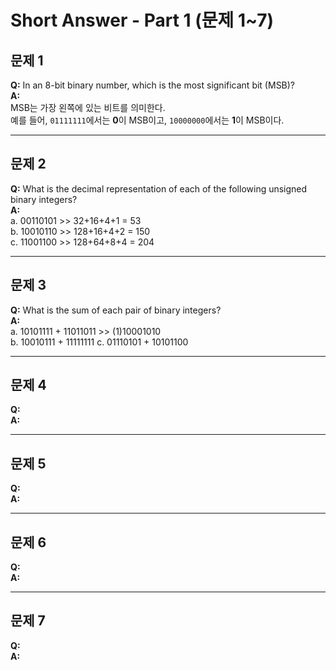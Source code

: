 # Short Answer - Part 1 (문제 1~7)

## 문제 1  
**Q:** In an 8-bit binary number, which is the most significant bit (MSB)?  
**A:**  
MSB는 가장 왼쪽에 있는 비트를 의미한다.  
예를 들어, `01111111`에서는 **0**이 MSB이고, `10000000`에서는 **1**이 MSB이다.

---

## 문제 2  
**Q:** What is the decimal representation of each of the following unsigned binary integers?   
**A:**  
a. 00110101  >> 32+16+4+1 = 53  
b. 10010110  >> 128+16+4+2 = 150  
c. 11001100  >> 128+64+8+4 = 204  
  
---

## 문제 3  
**Q:** What is the sum of each pair of binary integers?  
**A:**  
a. 10101111 + 11011011  >> (1)10001010  
b. 10010111 + 11111111
c. 01110101 + 10101100
  
---

## 문제 4  
**Q:**  
**A:**  

---

## 문제 5  
**Q:**  
**A:**  

---

## 문제 6  
**Q:**  
**A:**  

---

## 문제 7  
**Q:**  
**A:**  
